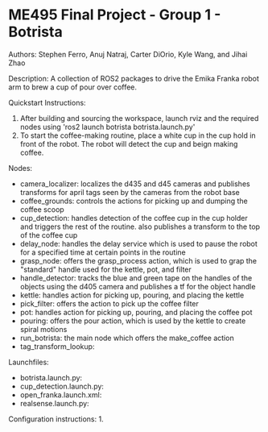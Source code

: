# ME495 Final Project - Group 1 - Botrista

Authors: Stephen Ferro, Anuj Natraj, Carter DiOrio, Kyle Wang, and Jihai Zhao

Description: A collection of ROS2 packages to drive the Emika Franka robot arm to brew a cup of pour over coffee. 

Quickstart Instructions:
1. After building and sourcing the workspace, launch rviz and the required nodes using 'ros2 launch botrista botrista.launch.py'
2. To start the coffee-making routine, place a white cup in the cup hold in front of the robot. The robot will detect the cup and beign making coffee.

Nodes:
- camera_localizer: localizes the d435 and d45 cameras and publishes transforms for april tags seen by the cameras from the robot base
- coffee_grounds: controls the actions for picking up and dumping the coffee scoop
- cup_detection: handles detection of the coffee cup in the cup holder and triggers the rest of the routine. also publishes a transform to the top of the coffee cup
- delay_node: handles the delay service which is used to pause the robot for a specified time at certain points in the routine
- grasp_node: offers the grasp_process action, which is used to grap the "standard" handle used for the kettle, pot, and filter
- handle_detector: tracks the blue and green tape on the handles of the objects using the d405 camera and publishes a tf for the object handle
- kettle: handles action for picking up, pouring, and placing the kettle
- pick_filter: offers the action to pick up the coffee filter
- pot: handles action for picking up, pouring, and placing the coffee pot
- pouring: offers the pour action, which is used by the kettle to create spiral motions
- run_botrista: the main node which offers the make_coffee action
- tag_transform_lookup: 

Launchfiles:
- botrista.launch.py: 
- cup_detection.launch.py: 
- open_franka.launch.xml: 
- realsense.launch.py: 

Configuration instructions:
1. 